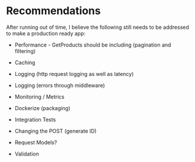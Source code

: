 ﻿# Recommendations

After running out of time, I believe the following still needs to be addressed to make a production ready app:
   
- Performance - GetProducts should be including (pagination and filtering)
- Caching
- Logging (http request logging as well as latency)
- Logging (errors through middleware)
- Monitoring / Metrics
- Dockerize (packaging)
- Integration Tests
 


- Changing the POST (generate ID)
- Request Models? 
- Validation
